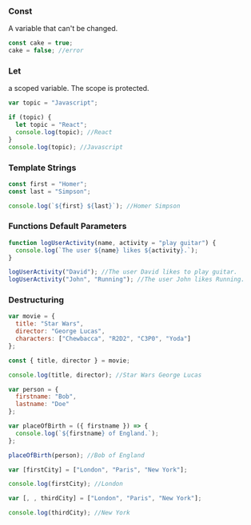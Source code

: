 ### Const

A variable that can't be changed.

```javascript
const cake = true;
cake = false; //error
```

### Let

a scoped variable. The scope is protected.

```javascript
var topic = "Javascript";

if (topic) {
  let topic = "React";
  console.log(topic); //React
}
console.log(topic); //Javascript
```

### Template Strings

```javascript
const first = "Homer";
const last = "Simpson";

console.log(`${first} ${last}`); //Homer Simpson
```

### Functions Default Parameters

```javascript
function logUserActivity(name, activity = "play guitar") {
  console.log(`The user ${name} likes ${activity}.`);
}

logUserActivity("David"); //The user David likes to play guitar.
logUserActivity("John", "Running"); //The user John likes Running.
```

### Destructuring

```javascript
var movie = {
  title: "Star Wars",
  director: "George Lucas",
  characters: ["Chewbacca", "R2D2", "C3P0", "Yoda"]
};

const { title, director } = movie;

console.log(title, director); //Star Wars George Lucas
```

```javascript
var person = {
  firstname: "Bob",
  lastname: "Doe"
};

var placeOfBirth = ({ firstname }) => {
  console.log(`${firstname} of England.`);
};

placeOfBirth(person); //Bob of England
```

```javascript
var [firstCity] = ["London", "Paris", "New York"];

console.log(firstCity); //London

var [, , thirdCity] = ["London", "Paris", "New York"];

console.log(thirdCity); //New York
```
